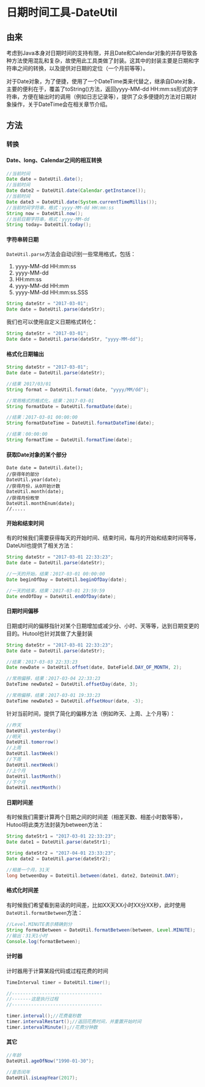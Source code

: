 日期时间工具-DateUtil
===

## 由来
考虑到Java本身对日期时间的支持有限，并且Date和Calendar对象的并存导致各种方法使用混乱和复杂，故使用此工具类做了封装。这其中的封装主要是日期和字符串之间的转换，以及提供对日期的定位（一个月前等等）。

对于Date对象，为了便捷，使用了一个DateTime类来代替之，继承自Date对象，主要的便利在于，覆盖了toString()方法，返回yyyy-MM-dd HH:mm:ss形式的字符串，方便在输出时的调用（例如日志记录等），提供了众多便捷的方法对日期对象操作，关于DateTime会在相关章节介绍。

## 方法

### 转换
#### Date、long、Calendar之间的相互转换

```java
//当前时间
Date date = DateUtil.date();
//当前时间
Date date2 = DateUtil.date(Calendar.getInstance());
//当前时间
Date date3 = DateUtil.date(System.currentTimeMillis());
//当前时间字符串，格式：yyyy-MM-dd HH:mm:ss
String now = DateUtil.now();
//当前日期字符串，格式：yyyy-MM-dd
String today= DateUtil.today();
```

#### 字符串转日期

`DateUtil.parse`方法会自动识别一些常用格式，包括：
1. yyyy-MM-dd HH:mm:ss
2. yyyy-MM-dd
3. HH:mm:ss
4. yyyy-MM-dd HH:mm
5. yyyy-MM-dd HH:mm:ss.SSS

```java
String dateStr = "2017-03-01";
Date date = DateUtil.parse(dateStr);
```

我们也可以使用自定义日期格式转化：
```java
String dateStr = "2017-03-01";
Date date = DateUtil.parse(dateStr, "yyyy-MM-dd");
```

#### 格式化日期输出

```java
String dateStr = "2017-03-01";
Date date = DateUtil.parse(dateStr);

//结果 2017/03/01
String format = DateUtil.format(date, "yyyy/MM/dd");

//常用格式的格式化，结果：2017-03-01
String formatDate = DateUtil.formatDate(date);

//结果：2017-03-01 00:00:00
String formatDateTime = DateUtil.formatDateTime(date);

//结果：00:00:00
String formatTime = DateUtil.formatTime(date);
```

#### 获取Date对象的某个部分
```
Date date = DateUtil.date();
//获得年的部分
DateUtil.year(date);
//获得月份，从0开始计数
DateUtil.month(date);
//获得月份枚举
DateUtil.monthEnum(date);
//.....
```

#### 开始和结束时间
有的时候我们需要获得每天的开始时间、结束时间，每月的开始和结束时间等等，DateUtil也提供了相关方法：

```java
String dateStr = "2017-03-01 22:33:23";
Date date = DateUtil.parse(dateStr);

//一天的开始，结果：2017-03-01 00:00:00
Date beginOfDay = DateUtil.beginOfDay(date);

//一天的结束，结果：2017-03-01 23:59:59
Date endOfDay = DateUtil.endOfDay(date);
```

#### 日期时间偏移
日期或时间的偏移指针对某个日期增加或减少分、小时、天等等，达到日期变更的目的。Hutool也针对其做了大量封装

```java
String dateStr = "2017-03-01 22:33:23";
Date date = DateUtil.parse(dateStr);

//结果：2017-03-03 22:33:23
Date newDate = DateUtil.offset(date, DateField.DAY_OF_MONTH, 2);

//常用偏移，结果：2017-03-04 22:33:23
DateTime newDate2 = DateUtil.offsetDay(date, 3);

//常用偏移，结果：2017-03-01 19:33:23
DateTime newDate3 = DateUtil.offsetHour(date, -3);
```

针对当前时间，提供了简化的偏移方法（例如昨天、上周、上个月等）：
```java
//昨天
DateUtil.yesterday()
//明天
DateUtil.tomorrow()
//上周
DateUtil.lastWeek()
//下周
DateUtil.nextWeek()
//上个月
DateUtil.lastMonth()
//下个月
DateUtil.nextMonth()
```

#### 日期时间差
有时候我们需要计算两个日期之间的时间差（相差天数、相差小时数等等），Hutool将此类方法封装为between方法：

```java
String dateStr1 = "2017-03-01 22:33:23";
Date date1 = DateUtil.parse(dateStr1);

String dateStr2 = "2017-04-01 23:33:23";
Date date2 = DateUtil.parse(dateStr2);

//相差一个月，31天
long betweenDay = DateUtil.between(date1, date2, DateUnit.DAY);
```

#### 格式化时间差
有时候我们希望看到易读的时间差，比如XX天XX小时XX分XX秒，此时使用`DateUtil.formatBetween`方法：

```java
//Level.MINUTE表示精确到分
String formatBetween = DateUtil.formatBetween(between, Level.MINUTE);
//输出：31天1小时
Console.log(formatBetween);
```

#### 计时器
计时器用于计算某段代码或过程花费的时间

```java
TimeInterval timer = DateUtil.timer();

//---------------------------------
//-------这是执行过程
//---------------------------------

timer.interval();//花费毫秒数
timer.intervalRestart();//返回花费时间，并重置开始时间
timer.intervalMinute();//花费分钟数
```

#### 其它
```java
//年龄
DateUtil.ageOfNow("1990-01-30");

//是否闰年
DateUtil.isLeapYear(2017);
```

